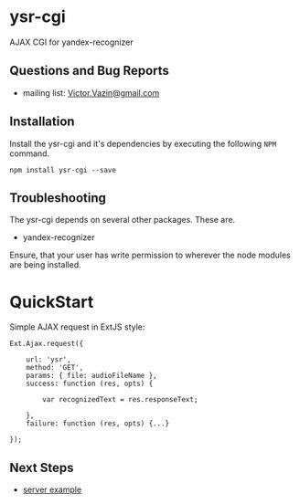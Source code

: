 # ysr-cgi
AJAX CGI for yandex-recognizer

## Questions and Bug Reports
* mailing list: Victor.Vazin@gmail.com

## Installation
Install the ysr-cgi and it's dependencies by executing
the following `NPM` command.
```
npm install ysr-cgi --save
```
## Troubleshooting
The ysr-cgi depends on several other packages. These are.

* yandex-recognizer

Ensure, that your user has write permission to wherever the node modules
are being installed.

QuickStart
==========
Simple AJAX request in ExtJS style:
```
Ext.Ajax.request({

	url: 'ysr',
	method: 'GET',
	params: { file: audioFileName },
	success: function (res, opts) {

		var recognizedText = res.responseText;

	},
	failure: function (res, opts) {...}

});
```
## Next Steps
* [server example](https://www.npmjs.com/package/sd-server)
